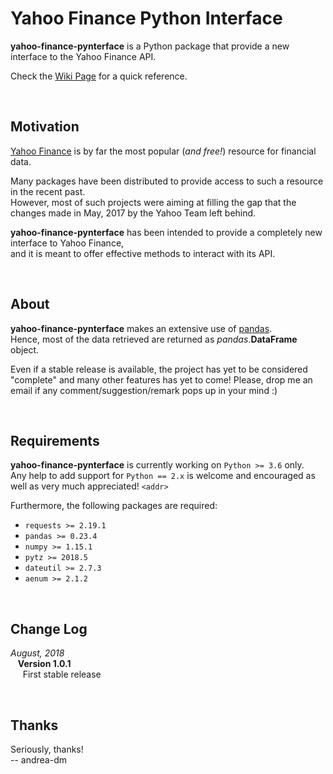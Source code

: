 # Yahoo Finance Python Interface


**yahoo-finance-pynterface** is a Python package that provide a new interface to the Yahoo Finance API.

Check the [Wiki Page](https://github.com/andrea-dm/yahoo-finance-pynterface/wiki) for a quick reference.

<br />

## Motivation
 [Yahoo Finance](https://finance.yahoo.com/) is by far the most popular (_and free!_) resource for financial data. 

Many packages have been distributed to provide access to such a resource in the recent past.<br />
However, most of such projects were aiming at filling the gap that the changes made in May, 2017 by the Yahoo Team left behind.

**yahoo-finance-pynterface** has been intended to provide a completely new interface to Yahoo Finance,<br />
and it is meant to offer effective methods to interact with its API. 

<br />

## About
**yahoo-finance-pynterface** makes an extensive use of [pandas](https://pandas.pydata.org/).<br />
Hence, most of the data retrieved are returned as _pandas_.**DataFrame** object. 

Even if a stable release is available, the project has yet to be considered "complete" and many other features has yet to come!
Please, drop me an email if any comment/suggestion/remark pops up in your mind :)

<br />

## Requirements
**yahoo-finance-pynterface** is currently working on `Python >= 3.6` only. <br />
Any help to add support for `Python == 2.x` is welcome and encouraged as well as very much appreciated! `<addr>`

Furthermore, the following packages are required:

- `requests >= 2.19.1`
- `pandas >= 0.23.4`
- `numpy >= 1.15.1`
- `pytz >= 2018.5`
- `dateutil >= 2.7.3`
- `aenum >= 2.1.2`

<br />

## Change Log
 _August, 2018_ <br />
&nbsp;&nbsp; **Version 1.0.1** <br />
&nbsp;&nbsp;&nbsp;&nbsp; First stable release

<br />

## Thanks
Seriously, thanks!<br />
-- andrea-dm
